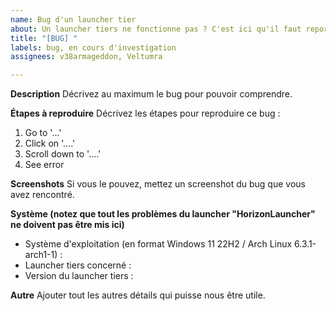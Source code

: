 ```yaml
---
name: Bug d'un launcher tier
about: Un launcher tiers ne fonctionne pas ? C'est ici qu'il faut reporter !
title: "[BUG] "
labels: bug, en cours d'investigation
assignees: v38armageddon, Veltumra

---
```


**Description**
Décrivez au maximum le bug pour pouvoir comprendre.

**Étapes à reproduire**
Décrivez les étapes pour reproduire ce bug :
1. Go to '...'
2. Click on '....'
3. Scroll down to '....'
4. See error

**Screenshots**
Si vous le pouvez, mettez un screenshot du bug que vous avez rencontré.

**Système (notez que tout les problèmes du launcher "HorizonLauncher" ne doivent pas être mis ici)**
 - Système d'exploitation (en format Windows 11 22H2 / Arch Linux 6.3.1-arch1-1) : 
 - Launcher tiers concerné : 
 - Version du launcher tiers : 

**Autre**
Ajouter tout les autres détails qui puisse nous être utile.
